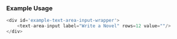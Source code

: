 ### Example Usage

```js
<div id='example-text-area-input-wrapper'>
    <text-area-input label="Write a Novel" rows=12 value=""/>
</div>
```
